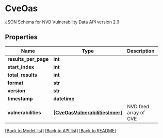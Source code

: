 # CveOas

JSON Schema for NVD Vulnerability Data API version 2.0

## Properties
Name | Type | Description | Notes
------------ | ------------- | ------------- | -------------
**results_per_page** | **int** |  | 
**start_index** | **int** |  | 
**total_results** | **int** |  | 
**format** | **str** |  | 
**version** | **str** |  | 
**timestamp** | **datetime** |  | 
**vulnerabilities** | [**[CveOasVulnerabilitiesInner]**](CveOasVulnerabilitiesInner.md) | NVD feed array of CVE | 

[[Back to Model list]](../README.md#documentation-for-models) [[Back to API list]](../README.md#documentation-for-api-endpoints) [[Back to README]](../README.md)


